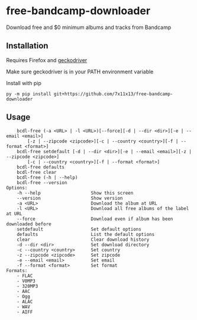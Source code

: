 # free-bandcamp-downloader

Download free and $0 minimum albums and tracks from Bandcamp

## Installation

Requires Firefox and [geckodriver](https://github.com/mozilla/geckodriver/releases)

Make sure geckodriver is in your PATH environment variable

Install with pip
```
py -m pip install git+https://github.com/7x11x13/free-bandcamp-downloader
```

## Usage

```Usage:
    bcdl-free (-a <URL> | -l <URL>)[--force][-d | --dir <dir>][-e | --email <email>]
        [-z | --zipcode <zipcode>][-c | --country <country>][-f | --format <format>]
    bcdl-free setdefault [-d | --dir <dir>][-e | --email <email>][-z | --zipcode <zipcode>]
        [-c | --country <country>][-f | --format <format>]
    bcdl-free defaults
    bcdl-free clear
    bcdl-free (-h | --help)
    bcdl-free --version
Options:
    -h --help                   Show this screen
    --version                   Show version
    -a <URL>                    Download the album at URL
    -l <URL>                    Download all free albums of the label at URL
    --force                     Download even if album has been downloaded before
    setdefault                  Set default options
    defaults                    List the default options
    clear                       Clear download history
    -d --dir <dir>              Set download directory
    -c --country <country>      Set country
    -z --zipcode <zipcode>      Set zipcode
    -e --email <email>          Set email
    -f --format <format>        Set format
Formats:
    - FLAC
    - V0MP3
    - 320MP3
    - AAC
    - Ogg
    - ALAC
    - WAV
    - AIFF
```
